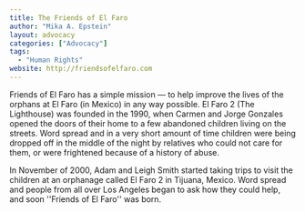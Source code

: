 ```yaml
---
title: The Friends of El Faro
author: "Mika A. Epstein"
layout: advocacy
categories: ["Advocacy"]
tags: 
  - "Human Rights"
website: http://friendsofelfaro.com
---
```


Friends of El Faro has a simple mission &#8212; to help improve the lives of the orphans at El Faro (in Mexico) in any way possible. El Faro 2 (The Lighthouse) was founded in the 1990, when Carmen and Jorge Gonzales opened the doors of their home to a few abandoned children living on the streets. Word spread and in a very short amount of time children were being dropped off in the middle of the night by relatives who could not care for them, or were frightened because of a history of abuse.

In November of 2000, Adam and Leigh Smith started taking trips to visit the children at an orphanage called El Faro 2 in Tijuana, Mexico. Word spread and people from all over Los Angeles began to ask how they could help, and soon ''Friends of El Faro'' was born.